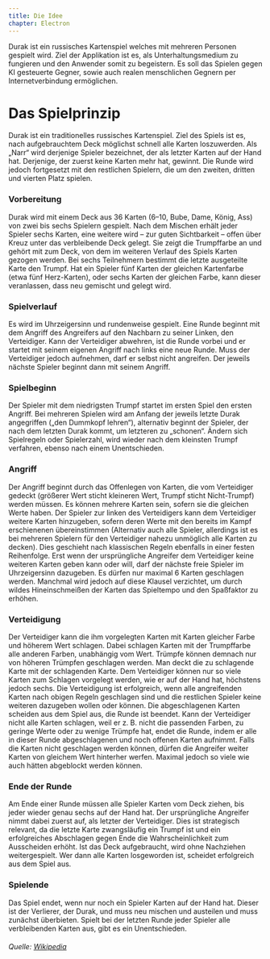 ```yaml
---
title: Die Idee
chapter: Electron
---
```


Durak ist ein russisches Kartenspiel welches mit mehreren Personen gespielt wird. Ziel der Applikation ist es, als Unterhaltungsmedium zu fungieren und den Anwender somit zu begeistern. Es soll das Spielen gegen KI gesteuerte Gegner, sowie auch realen menschlichen Gegnern per Internetverbindung ermöglichen.

# Das Spielprinzip
Durak ist ein traditionelles russisches Kartenspiel. Ziel des Spiels ist es, nach aufgebrauchtem Deck möglichst schnell alle Karten loszuwerden. Als „Narr“ wird derjenige Spieler bezeichnet, der als letzter Karten auf der Hand hat. Derjenige, der zuerst keine Karten mehr hat, gewinnt. Die Runde wird jedoch fortgesetzt mit den restlichen Spielern, die um den zweiten, dritten und vierten Platz spielen.

### Vorbereitung

Durak wird mit einem Deck aus 36 Karten (6–10, Bube, Dame, König, Ass) von zwei bis sechs Spielern gespielt. Nach dem Mischen erhält jeder Spieler sechs Karten, eine weitere wird – zur guten Sichtbarkeit – offen über Kreuz unter das verbleibende Deck gelegt. Sie zeigt die Trumpffarbe an und gehört mit zum Deck, von dem im weiteren Verlauf des Spiels Karten gezogen werden. Bei sechs Teilnehmern bestimmt die letzte ausgeteilte Karte den Trumpf. Hat ein Spieler fünf Karten der gleichen Kartenfarbe (etwa fünf Herz-Karten), oder sechs Karten der gleichen Farbe, kann dieser veranlassen, dass neu gemischt und gelegt wird.

### Spielverlauf

Es wird im Uhrzeigersinn und rundenweise gespielt. Eine Runde beginnt mit dem Angriff des Angreifers auf den Nachbarn zu seiner Linken, den Verteidiger. Kann der Verteidiger abwehren, ist die Runde vorbei und er startet mit seinem eigenen Angriff nach links eine neue Runde. Muss der Verteidiger jedoch aufnehmen, darf er selbst nicht angreifen. Der jeweils nächste Spieler beginnt dann mit seinem Angriff.

### Spielbeginn

Der Spieler mit dem niedrigsten Trumpf startet im ersten Spiel den ersten Angriff. Bei mehreren Spielen wird am Anfang der jeweils letzte Durak angegriffen („den Dummkopf lehren“), alternativ beginnt der Spieler, der nach dem letzten Durak kommt, um letzteren zu „schonen“. Ändern sich Spielregeln oder Spielerzahl, wird wieder nach dem kleinsten Trumpf verfahren, ebenso nach einem Unentschieden.

### Angriff

Der Angriff beginnt durch das Offenlegen von Karten, die vom Verteidiger gedeckt (größerer Wert sticht kleineren Wert, Trumpf sticht Nicht-Trumpf) werden müssen. Es können mehrere Karten sein, sofern sie die gleichen Werte haben. Der Spieler zur linken des Verteidigers kann dem Verteidiger weitere Karten hinzugeben, sofern deren Werte mit den bereits im Kampf erschienenen übereinstimmen (Alternativ auch alle Spieler, allerdings ist es bei mehreren Spielern für den Verteidiger nahezu unmöglich alle Karten zu decken). Dies geschieht nach klassischen Regeln ebenfalls in einer festen Reihenfolge. Erst wenn der ursprüngliche Angreifer dem Verteidiger keine weiteren Karten geben kann oder will, darf der nächste freie Spieler im Uhrzeigersinn dazugeben. Es dürfen nur maximal 6 Karten geschlagen werden. Manchmal wird jedoch auf diese Klausel verzichtet, um durch wildes Hineinschmeißen der Karten das Spieltempo und den Spaßfaktor zu erhöhen.

### Verteidigung

Der Verteidiger kann die ihm vorgelegten Karten mit Karten gleicher Farbe und höherem Wert schlagen. Dabei schlagen Karten mit der Trumpffarbe alle anderen Farben, unabhängig vom Wert. Trümpfe können demnach nur von höheren Trümpfen geschlagen werden. Man deckt die zu schlagende Karte mit der schlagenden Karte. Dem Verteidiger können nur so viele Karten zum Schlagen vorgelegt werden, wie er auf der Hand hat, höchstens jedoch sechs. Die Verteidigung ist erfolgreich, wenn alle angreifenden Karten nach obigen Regeln geschlagen sind und die restlichen Spieler keine weiteren dazugeben wollen oder können. Die abgeschlagenen Karten scheiden aus dem Spiel aus, die Runde ist beendet. Kann der Verteidiger nicht alle Karten schlagen, weil er z. B. nicht die passenden Farben, zu geringe Werte oder zu wenige Trümpfe hat, endet die Runde, indem er alle in dieser Runde abgeschlagenen und noch offenen Karten aufnimmt. Falls die Karten nicht geschlagen werden können, dürfen die Angreifer weiter Karten von gleichem Wert hinterher werfen. Maximal jedoch so viele wie auch hätten abgeblockt werden können.

### Ende der Runde

Am Ende einer Runde müssen alle Spieler Karten vom Deck ziehen, bis jeder wieder genau sechs auf der Hand hat. Der ursprüngliche Angreifer nimmt dabei zuerst auf, als letzter der Verteidiger. Dies ist strategisch relevant, da die letzte Karte zwangsläufig ein Trumpf ist und ein erfolgreiches Abschlagen gegen Ende die Wahrscheinlichkeit zum Ausscheiden erhöht. Ist das Deck aufgebraucht, wird ohne Nachziehen weitergespielt. Wer dann alle Karten losgeworden ist, scheidet erfolgreich aus dem Spiel aus.

### Spielende

Das Spiel endet, wenn nur noch ein Spieler Karten auf der Hand hat. Dieser ist der Verlierer, der Durak, und muss neu mischen und austeilen und muss zunächst überbieten. Spielt bei der letzten Runde jeder Spieler alle verbleibenden Karten aus, gibt es ein Unentschieden.

###### Quelle: [Wikipedia](https://de.wikipedia.org/wiki/Durak_(Kartenspiel))
